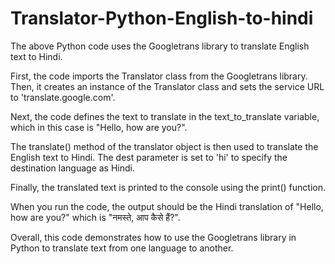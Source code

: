 # Translator-Python-English-to-hindi



The above Python code uses the Googletrans library to translate English text to Hindi.

First, the code imports the Translator class from the Googletrans library. Then, it creates an instance of the Translator class and sets the service URL to 'translate.google.com'.

Next, the code defines the text to translate in the text_to_translate variable, which in this case is "Hello, how are you?".

The translate() method of the translator object is then used to translate the English text to Hindi. The dest parameter is set to 'hi' to specify the destination language as Hindi.

Finally, the translated text is printed to the console using the print() function.

When you run the code, the output should be the Hindi translation of "Hello, how are you?" which is "नमस्ते, आप कैसे हैं?".

Overall, this code demonstrates how to use the Googletrans library in Python to translate text from one language to another.



